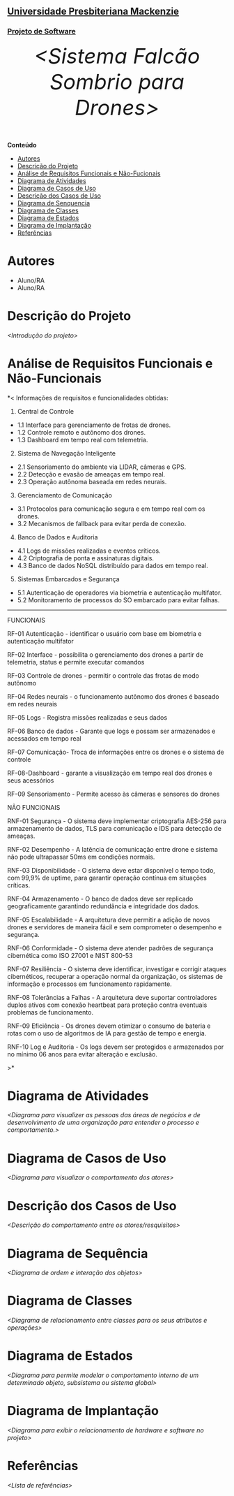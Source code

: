 <h2><a href= "https://www.mackenzie.br">Universidade Presbiteriana Mackenzie</a></h2>
<h3><a href= "https://www.mackenzie.br/graduacao/sao-paulo-higienopolis/sistemas-de-informacao">Projeto de Software</a></h3>


<font size="+12"><center>
*&lt;Sistema Falcão Sombrio para Drones&gt;*
</center></font>


**Conteúdo**

- [Autores](#nome-alunos)
- [Descrição do Projeto](#introdução-do-projeto)
- [Análise de Requisitos Funcionais e Não-Fucionais](#descrição-dos-requisitos)
- [Diagrama de Atividades](#diagrama-de-atividades) 
- [Diagrama de Casos de Uso](#diagrama-de-comportamento-atores)
- [Descrição dos Casos de Uso](#descrição-das-funcões)
- [Diagrama de Senquencia](#diagrama-de-ordem-interações)
- [Diagrama de Classes](#diagrama-orientado-objetos)
- [Diagrama de Estados](#diagrama-estrutura-componente)
- [Diagrama de Implantação](#diagrama-de-hardware-software)
- [Referências](#referências)


# Autores

* Aluno/RA
* Aluno/RA


# Descrição do Projeto

*&lt;Introdução do projeto&gt;*

# Análise de Requisitos Funcionais e Não-Funcionais
*&lt;
Informações de requisitos e funcionalidades obtidas:
1. Central de Controle
- 1.1 Interface para gerenciamento de frotas de drones.
- 1.2 Controle remoto e autônomo dos drones.
- 1.3 Dashboard em tempo real com telemetria.

2. Sistema de Navegação Inteligente
- 2.1 Sensoriamento do ambiente via LIDAR, câmeras e GPS.
- 2.2 Detecção e evasão de ameaças em tempo real.
- 2.3 Operação autônoma baseada em redes neurais.

3. Gerenciamento de Comunicação
- 3.1 Protocolos para comunicação segura e em tempo real com os drones.
- 3.2 Mecanismos de fallback para evitar perda de conexão.

4. Banco de Dados e Auditoria
- 4.1 Logs de missões realizadas e eventos críticos.
- 4.2 Criptografia de ponta e assinaturas digitais.
- 4.3 Banco de dados NoSQL distribuído para dados em tempo real. 

5. Sistemas Embarcados e Segurança
- 5.1 Autenticação de operadores via biometria e autenticação
multifator.
- 5.2 Monitoramento de processos do SO embarcado para evitar falhas.

----------------------------------------------------------------------------------
FUNCIONAIS

RF-01 Autenticação - identificar o usuário com base em biometria e autenticação multifator

RF-02 Interface - possibilita o gerenciamento dos drones a partir de telemetria, status e permite executar comandos

RF-03 Controle de drones - permitir o controle das frotas de modo autônomo

RF-04 Redes neurais - o funcionamento autônomo dos drones é baseado em redes neurais

RF-05 Logs - Registra missões realizadas e seus dados

RF-06 Banco de dados - Garante que logs e possam ser armazenados e acessados em tempo real

RF-07 Comunicação- Troca de informações entre os drones e o sistema de controle

RF-08-Dashboard - garante a visualização em tempo real dos drones e seus acessórios

RF-09 Sensoriamento -  Permite acesso às câmeras e sensores do drones




NÃO FUNCIONAIS

RNF-01 Segurança - O sistema deve implementar criptografia AES-256 para armazenamento de dados, TLS para comunicação e IDS para detecção de ameaças.

RNF-02 Desempenho - A latência de comunicação entre drone e sistema não pode ultrapassar 50ms em condições normais.

RNF-03 Disponibilidade - O sistema deve estar disponível o tempo todo, com 99,9% de uptime, para garantir operação contínua em situações críticas.

RNF-04 Armazenamento - O banco de dados deve ser replicado geograficamente garantindo redundância e integridade dos dados.

RNF-05 Escalabilidade - A arquitetura deve permitir a adição de novos drones e servidores de maneira fácil e sem comprometer o desempenho e segurança.

RNF-06 Conformidade - O sistema deve atender padrões de segurança cibernética como ISO 27001 e NIST 800-53

RNF-07 Resiliência - O sistema deve identificar, investigar e corrigir ataques cibernéticos, recuperar a operação normal da organização, os sistemas de informação e processos em funcionamento rapidamente.

RNF-08 Tolerâncias a Falhas - A arquitetura deve suportar controladores duplos ativos com conexão heartbeat para proteção contra eventuais problemas de funcionamento.

RNF-09 Eficiência  - Os drones devem otimizar o consumo de bateria e rotas com o uso de algoritmos de IA para gestão de tempo e energia.

RNF-10 Log e Auditoria - Os logs devem ser protegidos e armazenados por no mínimo 06 anos para evitar alteração e exclusão.

   &gt;*

# Diagrama de Atividades

*&lt;Diagrama para visualizer as pessoas das áreas de negócios e de desenvolvimento de uma organização para entender o processo e comportamento.&gt;*

# Diagrama de Casos de Uso

*&lt;Diagrama para visualizar o comportamento dos atores&gt;*

# Descrição dos Casos de Uso

*&lt;Descrição do comportamento entre os atores/resquisitos&gt;*

# Diagrama de Sequência

*&lt;Diagrama de ordem e interação dos objetos&gt;*

# Diagrama de Classes

*&lt;Diagrama de relacionamento entre classes para os seus atributos e operações&gt;*

# Diagrama de Estados

*&lt;Diagrama para permite modelar o comportamento interno de um determinado objeto, subsistema ou sistema global&gt;*

# Diagrama de Implantação

*&lt;Diagrama para exibir o relacionamento de hardware e software no projeto&gt;*

# Referências

*&lt;Lista de referências&gt;*
